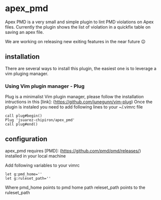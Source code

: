 # apex_pmd

Apex PMD is a very small and simple plugin to lint PMD violations on Apex files. Currently the plugin shows the list of violation in a quickfix table on saving an apex file. 

We are working on releasing new exiting features in the near future :wink:

## installation
There are several ways to install this plugin, the easiest one is to leverage a vim pluging manager. 

### Using Vim plugin manager - Plug

Plug is a minimalist Vim plugin manager, please follow the installation intructions in this [link]: (https://github.com/junegunn/vim-plug)
Once the plugin is instaled you need to add following lines to your ~/.vimrc file

```
call plug#begin()
Plug 'jsuarez-chipiron/apex_pmd'
call plug#end()
```

## configuration

apex_pmd requires [PMD]: (https://github.com/pmd/pmd/releases/) installed in your local machine

Add following variables to your vimrc

```
let g:pmd_home=''
let g:ruleset_path=''
```
Where
pmd_home points to pmd home path
releset_path points to the ruleset_path
